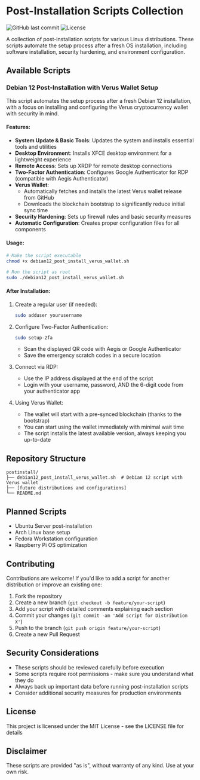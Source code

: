 # Post-Installation Scripts Collection

![GitHub last commit](https://img.shields.io/github/last-commit/ohast/postinstall)
![License](https://img.shields.io/github/license/ohast/postinstall?color=blue)

A collection of post-installation scripts for various Linux distributions. These scripts automate the setup process after a fresh OS installation, including software installation, security hardening, and environment configuration.

## Available Scripts

### Debian 12 Post-Installation with Verus Wallet Setup

This script automates the setup process after a fresh Debian 12 installation, with a focus on installing and configuring the Verus cryptocurrency wallet with security in mind.

#### Features:

- **System Update & Basic Tools**: Updates the system and installs essential tools and utilities
- **Desktop Environment**: Installs XFCE desktop environment for a lightweight experience
- **Remote Access**: Sets up XRDP for remote desktop connections
- **Two-Factor Authentication**: Configures Google Authenticator for RDP (compatible with Aegis Authenticator)
- **Verus Wallet**: 
    - Automatically fetches and installs the latest Verus wallet release from GitHub
    - Downloads the blockchain bootstrap to significantly reduce initial sync time
- **Security Hardening**: Sets up firewall rules and basic security measures
- **Automatic Configuration**: Creates proper configuration files for all components

#### Usage:

```bash
# Make the script executable
chmod +x debian12_post_install_verus_wallet.sh

# Run the script as root
sudo ./debian12_post_install_verus_wallet.sh
```

#### After Installation:

1. Create a regular user (if needed):
   ```bash
   sudo adduser yourusername
   ```

2. Configure Two-Factor Authentication:
   ```bash
   sudo setup-2fa
   ```
   - Scan the displayed QR code with Aegis or Google Authenticator
   - Save the emergency scratch codes in a secure location

3. Connect via RDP:
   - Use the IP address displayed at the end of the script
   - Login with your username, password, AND the 6-digit code from your authenticator app

4. Using Verus Wallet:
   - The wallet will start with a pre-synced blockchain (thanks to the bootstrap)
   - You can start using the wallet immediately with minimal wait time
   - The script installs the latest available version, always keeping you up-to-date

## Repository Structure

```
postinstall/
├── debian12_post_install_verus_wallet.sh  # Debian 12 script with Verus wallet
├── [future distributions and configurations]
└── README.md
```

## Planned Scripts

- Ubuntu Server post-installation
- Arch Linux base setup
- Fedora Workstation configuration
- Raspberry Pi OS optimization

## Contributing

Contributions are welcome! If you'd like to add a script for another distribution or improve an existing one:

1. Fork the repository
2. Create a new branch (`git checkout -b feature/your-script`)
3. Add your script with detailed comments explaining each section
4. Commit your changes (`git commit -am 'Add script for Distribution X'`)
5. Push to the branch (`git push origin feature/your-script`)
6. Create a new Pull Request

## Security Considerations

- These scripts should be reviewed carefully before execution
- Some scripts require root permissions - make sure you understand what they do
- Always back up important data before running post-installation scripts
- Consider additional security measures for production environments

## License

This project is licensed under the MIT License - see the LICENSE file for details

## Disclaimer

These scripts are provided "as is", without warranty of any kind. Use at your own risk.
